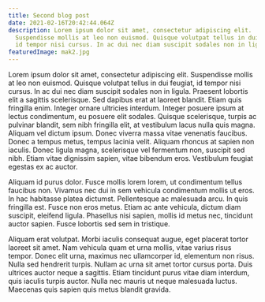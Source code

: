 ```yaml
---
title: Second blog post
date: 2021-02-16T20:42:44.064Z
description: Lorem ipsum dolor sit amet, consectetur adipiscing elit.
  Suspendisse mollis at leo non euismod. Quisque volutpat tellus in dui feugiat,
  id tempor nisi cursus. In ac dui nec diam suscipit sodales non in ligula.
featuredImage: mak2.jpg
---
```


<!--StartFragment-->

Lorem ipsum dolor sit amet, consectetur adipiscing elit. Suspendisse mollis at leo non euismod. Quisque volutpat tellus in dui feugiat, id tempor nisi cursus. In ac dui nec diam suscipit sodales non in ligula. Praesent lobortis elit a sagittis scelerisque. Sed dapibus erat at laoreet blandit. Etiam quis fringilla enim. Integer ornare ultricies interdum. Integer posuere ipsum at lectus condimentum, eu posuere elit sodales. Quisque scelerisque, turpis ac pulvinar blandit, sem nibh fringilla elit, at vestibulum lacus nulla quis magna. Aliquam vel dictum ipsum. Donec viverra massa vitae venenatis faucibus. Donec a tempus metus, tempus lacinia velit. Aliquam rhoncus at sapien non iaculis. Donec ligula magna, scelerisque vel fermentum non, suscipit sed nibh. Etiam vitae dignissim sapien, vitae bibendum eros. Vestibulum feugiat egestas ex ac auctor.

Aliquam id purus dolor. Fusce mollis lorem lorem, ut condimentum tellus faucibus non. Vivamus nec dui in sem vehicula condimentum mollis ut eros. In hac habitasse platea dictumst. Pellentesque ac malesuada arcu. In quis fringilla est. Fusce non eros metus. Etiam ac ante vehicula, dictum diam suscipit, eleifend ligula. Phasellus nisi sapien, mollis id metus nec, tincidunt auctor sapien. Fusce lobortis sed sem in tristique.

Aliquam erat volutpat. Morbi iaculis consequat augue, eget placerat tortor laoreet sit amet. Nam vehicula quam et urna mollis, vitae varius risus tempor. Donec elit urna, maximus nec ullamcorper id, elementum non risus. Nulla sed hendrerit turpis. Nullam ac urna sit amet tortor cursus porta. Duis ultrices auctor neque a sagittis. Etiam tincidunt purus vitae diam interdum, quis iaculis turpis auctor. Nulla nec mauris ut neque malesuada luctus. Maecenas quis sapien quis metus blandit gravida.

<!--EndFragment-->
